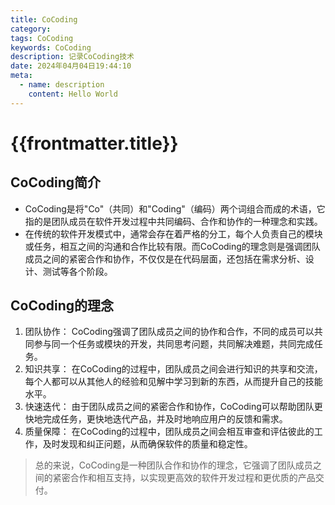 ```yaml
---
title: CoCoding
category: 
tags: CoCoding
keywords: CoCoding
description: 记录CoCoding技术
date: 2024年04月04日19:44:10
meta:
  - name: description
    content: Hello World
---
```


{{frontmatter.title}}
===


## CoCoding简介
- CoCoding是将"Co"（共同）和"Coding"（编码）两个词组合而成的术语，它指的是团队成员在软件开发过程中共同编码、合作和协作的一种理念和实践。
- 在传统的软件开发模式中，通常会存在着严格的分工，每个人负责自己的模块或任务，相互之间的沟通和合作比较有限。而CoCoding的理念则是强调团队成员之间的紧密合作和协作，不仅仅是在代码层面，还包括在需求分析、设计、测试等各个阶段。


## CoCoding的理念

1. 团队协作： CoCoding强调了团队成员之间的协作和合作，不同的成员可以共同参与同一个任务或模块的开发，共同思考问题，共同解决难题，共同完成任务。
2. 知识共享： 在CoCoding的过程中，团队成员之间会进行知识的共享和交流，每个人都可以从其他人的经验和见解中学习到新的东西，从而提升自己的技能水平。
3. 快速迭代： 由于团队成员之间的紧密合作和协作，CoCoding可以帮助团队更快地完成任务，更快地迭代产品，并及时地响应用户的反馈和需求。
4. 质量保障： 在CoCoding的过程中，团队成员之间会相互审查和评估彼此的工作，及时发现和纠正问题，从而确保软件的质量和稳定性。

> 总的来说，CoCoding是一种团队合作和协作的理念，它强调了团队成员之间的紧密合作和相互支持，以实现更高效的软件开发过程和更优质的产品交付。